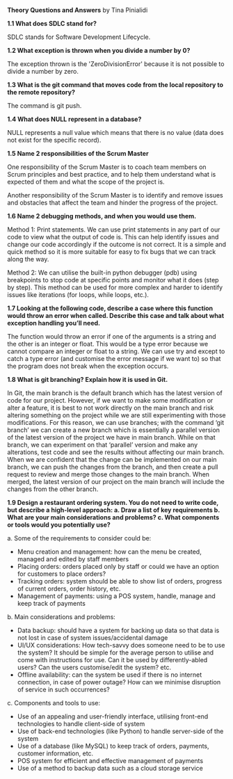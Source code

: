 **Theory Questions and Answers**
by Tina Pinialidi

**1.1 What does SDLC stand for?**

SDLC stands for Software Development Lifecycle.

**1.2 What exception is thrown when you divide a number by 0?**

The exception thrown is the 'ZeroDivisionError' because it is not possible to divide a number by zero.

**1.3 What is the git command that moves code from the local repository to the remote repository?**

The command is git push.

**1.4 What does NULL represent in a database?**

NULL represents a null value which means that there is no value (data does not exist for the specific record).

**1.5 Name 2 responsibilities of the Scrum Master**

One responsibility of the Scrum Master is to coach team members on Scrum principles and best practice, and to help them understand what is expected of them and what the scope of the project is.

Another responsibility of the Scrum Master is to identify and remove issues and obstacles that affect the team and hinder the progress of the project.

**1.6 Name 2 debugging methods, and when you would use them.**

Method 1: Print statements. We can use print statements in any part of our code to view what the output of code is. This can help identify issues and change our code accordingly if the outcome is not correct. It is a simple and quick method so it is more suitable for easy to fix bugs that we can track along the way.

Method 2: We can utilise the built-in python debugger (pdb) using breakpoints to stop code at specific points and monitor what it does (step by step). This method can be used for more complex and harder to identify issues like iterations (for loops, while loops, etc.).

**1.7 Looking at the following code, describe a case where this function would throw an error when called. Describe this case and talk about what exception handling you’ll need.**

The function would throw an error if one of the arguments is a string and the other is an integer or float. This would be a type error because we cannot compare an integer or float to a string. We can use try and except to catch a type error (and customise the error message if we want to) so that the program does not break when the exception occurs.

**1.8 What is git branching? Explain how it is used in Git.**

In Git, the main branch is the default branch which has the latest version of code for our project. However, if we want to make some modification or alter a feature, it is best to not work directly on the main branch and risk altering something on the project while we are still experimenting with those
modifications. For this reason, we can use branches; with the command ‘git branch’ we can create a new branch which is essentially a parallel version of the latest version of the project we have in main branch. While on that branch, we can experiment on that ‘parallel’ version and make any alterations, test code and see the results without affecting our main branch. When we are confident that the change can be implemented on our main branch, we can push the changes from the branch, and then create a pull request to review and merge those changes to the main branch. When merged, the latest version of our project on the main branch will include the changes from the other branch.

**1.9 Design a restaurant ordering system.
You do not need to write code, but describe a high-level approach:
a. Draw a list of key requirements
b. What are your main considerations and problems?
c. What components or tools would you potentially use?**

a. Some of the requirements to consider could be:

- Menu creation and management: how can the menu be created, managed and edited by staff members
- Placing orders: orders placed only by staff or could we have an option for customers to place orders?
- Tracking orders: system should be able to show list of orders, progress of current orders, order history, etc.
- Management of payments: using a POS system, handle, manage and keep track of payments

b. Main considerations and problems:

- Data backup: should have a system for backing up data so that data is not lost in case of system issues/accidental damage
- UI/UX considerations: How tech-savvy does someone need to be to use the system? It should be simple for the average person to utilise and come with instructions for use. Can it be used by differently-abled users? Can the users customise/edit the system? etc.
- Offline availability: can the system be used if there is no internet connection, in case of power outage? How can we minimise disruption of service in such occurrences?

c. Components and tools to use:

- Use of an appealing and user-friendly interface, utilising front-end technologies to handle client-side of system
- Use of back-end technologies (like Python) to handle server-side of the system
- Use of a database (like MySQL) to keep track of orders, payments, customer information, etc.
- POS system for efficient and effective management of payments
- Use of a method to backup data such as a cloud storage service
